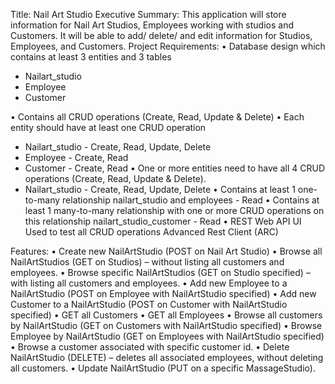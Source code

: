 
Title:            Nail Art Studio
Executive Summary:
This application will store information for Nail Art Studios, Employees working with studios and Customers. It will be able to add/ delete/ and edit information for Studios, Employees, and Customers. 
Project Requirements:
•  Database design which contains at least 3 entities and 3 tables

- Nailart_studio
- Employee
- Customer 

•  Contains all CRUD operations (Create, Read, Update & Delete)
• Each entity should have at least one CRUD operation

- Nailart_studio -  Create, Read, Update, Delete 
- Employee -  Create, Read
- Customer -  Create, Read 
• One or more entities need to have all 4 CRUD operations (Create, Read, Update & Delete).
- Nailart_studio -  Create, Read, Update, Delete
 • Contains at least 1 one-to-many relationship 
nailart_studio and employees - Read 
•  Contains at least 1 many-to-many relationship with one or more CRUD operations on this relationship 
nailart_studio_customer - Read
•  REST Web API UI Used to test all CRUD operations
 Advanced Rest Client (ARC)


Features:
•	Create new NailArtStudio (POST on Nail Art Studio)
•	Browse all NailArtStudios (GET on Studios) – without listing all customers and employees.
•	Browse specific NailArtStudios (GET on Studio specified) – with listing all customers and employees.
•	Add new Employee to a NailArtStudio (POST on Employee with NailArtStudio specified) 
•	Add new Customer to a NailArtStudio (POST on Customer with NailArtStudio specified)
•	GET all Customers
•	GET all Employees
•	Browse all customers by NailArtStudio (GET on Customers with NailArtStudio specified)
•	Browse Employee by NailArtStudio (GET on Employees with NailArtStudio specified)
•	Browse a  customer associated with specific customer id.
•	Delete NailArtStudio (DELETE) – deletes all associated employees, without deleting all customers.
•	Update NailArtStudio (PUT on a specific MassageStudio).




